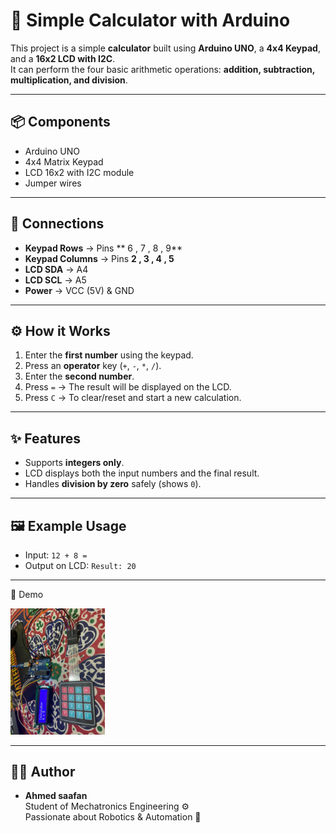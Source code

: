 # 🧮 Simple Calculator with Arduino

This project is a simple **calculator** built using **Arduino UNO**, a **4x4 Keypad**, and a **16x2 LCD with I2C**.  
It can perform the four basic arithmetic operations: **addition, subtraction, multiplication, and division**.

---

## 📦 Components
- Arduino UNO
- 4x4 Matrix Keypad
- LCD 16x2 with I2C module
- Jumper wires

---

## 🔌 Connections
- **Keypad Rows** → Pins ** 6 , 7 , 8 , 9**
- **Keypad Columns** → Pins **2 , 3 , 4 , 5**
- **LCD SDA** → A4
- **LCD SCL** → A5
- **Power** → VCC (5V) & GND

---

## ⚙️ How it Works
1. Enter the **first number** using the keypad.  
2. Press an **operator** key (`+`, `-`, `*`, `/`).  
3. Enter the **second number**.  
4. Press `=` → The result will be displayed on the LCD.  
5. Press `C` → To clear/reset and start a new calculation.  

---

## ✨ Features
- Supports **integers only**.  
- LCD displays both the input numbers and the final result.  
- Handles **division by zero** safely (shows `0`).  

---

## 🖼 Example Usage
- Input: `12 + 8 =`  
- Output on LCD: `Result: 20`  

---
📸 Demo

<img src="REAL_LIFE_PHOTO_CALCULATOR.jpg" width="30%">

---

## 👨‍💻 Author
- **Ahmed saafan**  
  Student of Mechatronics Engineering ⚙️  
  Passionate about Robotics & Automation 🤖
